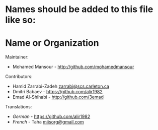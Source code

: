 # Names should be added to this file like so:
# Name or Organization <email address>

Maintainer:

 * Mohamed Mansour - http://github.com/mohamedmansour

Contributors:

 * Hamid Zarrabi-Zadeh <zarrabi@scs.carleton.ca>
 * Dmitri Babaev - https://github.com/alir1982
 * Emad Al-Shihabi - http://github.com/3emad

Translations:

 * _German_ - https://github.com/alir1982
 * _French_ - Taha <miisorg@gmail.com>
